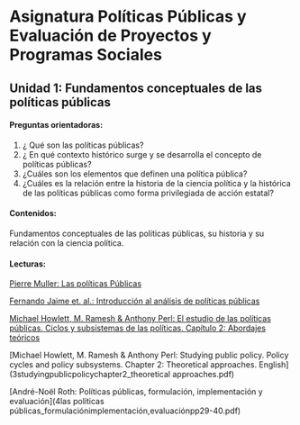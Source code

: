 # Asignatura Políticas Públicas y Evaluación de Proyectos y Programas Sociales

## Unidad 1: Fundamentos conceptuales de las políticas públicas 

#### Preguntas orientadoras:

1. ¿ Qué son las políticas públicas?
2. ¿ En qué contexto histórico surge y se desarrolla el concepto de políticas públicas?
3. ¿Cuáles son los elementos que definen una política pública?
4. ¿Cuáles es la relación entre la historia de la ciencia política y la histórica de las políticas públicas como forma privilegiada de acción estatal?

#### Contenidos:

Fundamentos conceptuales de las políticas públicas, su historia y su relación con la ciencia política.

#### Lecturas: 

[Pierre Muller: Las políticas Públicas](1laspolíticaspúblicaspp29-46.pdf)

[Fernando Jaime et. al.: Introducción al análisis de políticas públicas](2introducciónalanálisisdepolíticaspúblicas53-72.pdf)

[Michael Howlett, M. Ramesh & Anthony Perl: El estudio de las políticas públicas. Ciclos y subsistemas de las políticas. Capítulo 2: Abordajes teóricos](3abordajesteóricos.pdf)

[Michael Howlett, M. Ramesh & Anthony Perl: Studying public policy. Policy cycles and policy subsystems. Chapter 2: Theoretical approaches. English](3studyingpublicpolicychapter2_theoretical approaches.pdf)

[André-Noël Roth: Políticas públicas, formulación, implementación y evaluación](4las políticas públicas_formulaciónimplementación,evaluaciónpp29-40.pdf)





















